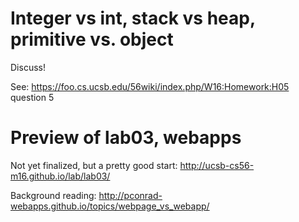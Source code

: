 # Integer vs int, stack vs heap, primitive vs. object

Discuss!

See: https://foo.cs.ucsb.edu/56wiki/index.php/W16:Homework:H05   question 5

# Preview of lab03, webapps

Not yet finalized, but a pretty good start: http://ucsb-cs56-m16.github.io/lab/lab03/

Background reading: http://pconrad-webapps.github.io/topics/webpage_vs_webapp/
